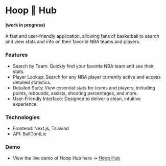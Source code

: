 # Hoop 🏀 Hub 
#### (work in progress)


A fast and user-friendly application, allowing fans of basketball to search and view stats and info on their favorite NBA teams and players.

### Features

- Search by Team: Quickly find your favorite NBA team and see their stats.
- Player Lookup: Search for any NBA player currently active and access detailed statistics.
- Detailed Stats: View essential stats for teams and players, including points, rebounds, assists, shooting percentages, and more.
- User-Friendly Interface: Designed to deliver a clean, intuitive experience.

### Technologies

- Frontend: Next.js, Tailwind
- API: BallDontLie

### Demo

- View the live demo of Hoop Hub here -> [Hoop Hub](https://nba.com)
